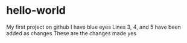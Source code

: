 # hello-world
My first project on github
I have blue eyes
Lines 3, 4, and 5 have been added as changes
These are the changes made yes
